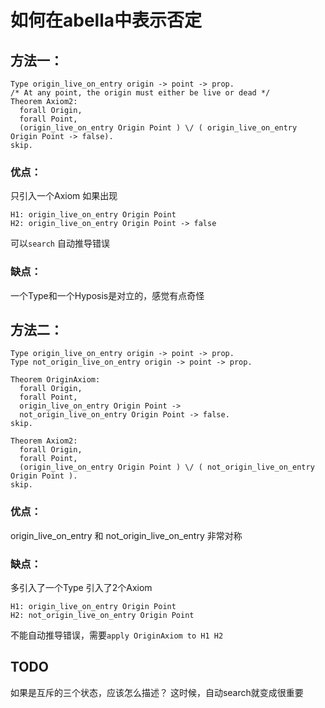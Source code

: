 # 如何在abella中表示否定

## 方法一：
```
Type origin_live_on_entry origin -> point -> prop. 
/* At any point, the origin must either be live or dead */                                                         
Theorem Axiom2:                                                                                                    
  forall Origin,                                                                                                   
  forall Point,                                                                                                    
  (origin_live_on_entry Origin Point ) \/ ( origin_live_on_entry Origin Point -> false).                           
skip. 
```
### 优点：
只引入一个Axiom
如果出现
```
H1: origin_live_on_entry Origin Point
H2: origin_live_on_entry Origin Point -> false
```
可以`search` 自动推导错误

### 缺点：
一个Type和一个Hyposis是对立的，感觉有点奇怪




## 方法二：
```
Type origin_live_on_entry origin -> point -> prop. 
Type not_origin_live_on_entry origin -> point -> prop. 

Theorem OriginAxiom:                                                           
  forall Origin,
  forall Point,        
  origin_live_on_entry Origin Point ->                   
  not_origin_live_on_entry Origin Point -> false.        
skip.                       
                            
Theorem Axiom2:                 
  forall Origin,                
  forall Point,                                                                                                                                   
  (origin_live_on_entry Origin Point ) \/ ( not_origin_live_on_entry Origin Point ).    
skip.    
```

### 优点：
origin_live_on_entry 和 not_origin_live_on_entry 非常对称

### 缺点：
多引入了一个Type
引入了2个Axiom

```
H1: origin_live_on_entry Origin Point
H2: not_origin_live_on_entry Origin Point
```
不能自动推导错误，需要`apply OriginAxiom to H1 H2`



## TODO
如果是互斥的三个状态，应该怎么描述？
这时候，自动search就变成很重要
